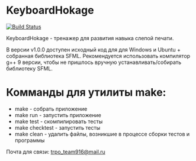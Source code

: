 # KeyboardHokage
[![Build Status](https://travis-ci.com/malou-c/KeyboardHokage.svg?branch=master)](https://github.com/malou-c/KeyboardHokage)

KeyboardHokage - тренажер для развития навыка слепой печати.

В версии v1.0.0 доступен исходный код для для Windows и Ubuntu + собранная библиотека SFML. Рекомендуется использовать компилятор g++ 9 версии, чтобы не пришлось вручную устанавливать/собирать библиотеку SFML.

# Комманды для утилиты make: 
*  make - собрать приложение
*  make run - запустить приложение
*  make test - скомпилировать тесты
*  make checktest - запустить тесты
*  make clean - удалить файлы, возникшие в процессе сборки тестов и программы

Почта для связи: trpo_team916@mail.ru
